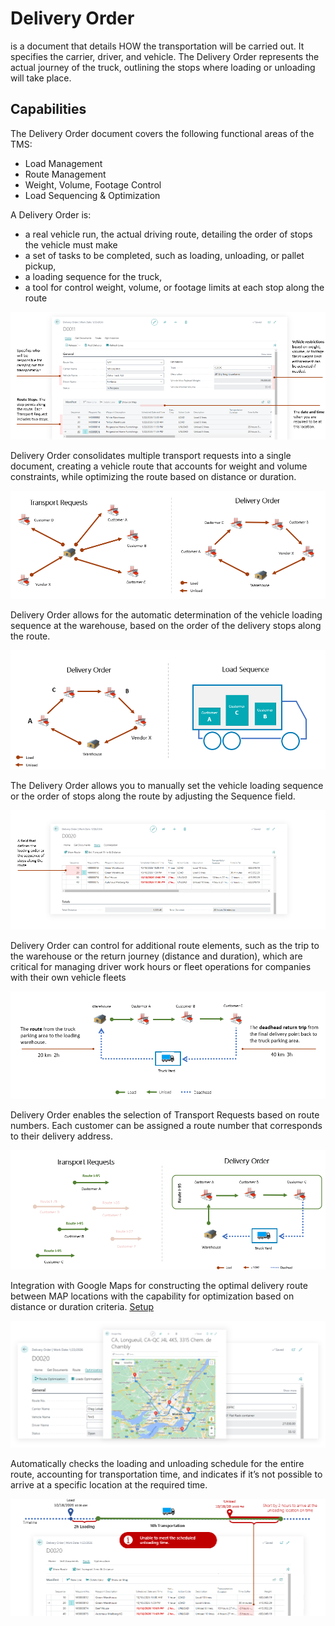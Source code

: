 # Delivery Order

is a document that details HOW the transportation will be carried out. It specifies the carrier, driver, and vehicle. The Delivery Order represents the actual journey of the truck, outlining the stops where loading or unloading will take place.

## Capabilities

The Delivery Order document covers the following functional areas of the TMS:

- Load Management
- Route Management
- Weight, Volume, Footage Control
- Load Sequencing & Optimization

A Delivery Order is:

- a real vehicle run, the actual driving route, detailing the order of stops the vehicle must make
- a set of tasks to be completed, such as loading, unloading, or pallet pickup,
- a loading sequence for the truck,
- a tool for control weight, volume, or footage limits at each stop along the route

![Elements of the Delivery Order](resources/deliveryorder/pics/deliveryorder1.png)

Delivery Order consolidates multiple transport requests into a single document, creating a vehicle route that accounts for weight and volume constraints, while optimizing the route based on distance or duration.

![Elements of the Delivery Order](resources/deliveryorder/pics/deliveryorder2.png)

Delivery Order allows for the automatic determination of the vehicle loading sequence at the warehouse, based on the order of the delivery stops along the route.

![Elements of the Delivery Order](resources/deliveryorder/pics/deliveryorder3.png)

The Delivery Order allows you to manually set the vehicle loading sequence or the order of stops along the route by adjusting the Sequence field.

![Elements of the Delivery Order](resources/deliveryorder/pics/deliveryorder4.png)

Delivery Order can control for additional route elements, such as the trip to the warehouse or the return journey (distance and duration), which are critical for managing driver work hours or fleet operations for companies with their own vehicle fleets

![Elements of the Delivery Order](resources/deliveryorder/pics/deliveryorder5.png)

Delivery Order enables the selection of Transport Requests based on route numbers. Each customer can be assigned a route number that corresponds to their delivery address.

![Elements of the Delivery Order](resources/deliveryorder/pics/deliveryorder6.png)

Integration with Google Maps for constructing the optimal delivery route between MAP locations with the capability for optimization based on distance or duration criteria. [Setup](googlemapintegration.md)

![Elements of the Delivery Order](resources/deliveryorder/pics/deliveryorder7.png)

Automatically checks the loading and unloading schedule for the entire route, accounting for transportation time, and indicates if it’s not possible to arrive at a specific location at the required time.

![Elements of the Delivery Order](resources/deliveryorder/pics/deliveryorder8.png)

